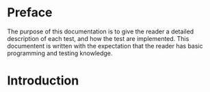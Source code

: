 # Preface
The purpose of this documentation is to give the reader a detailed description of each test, and how the test are implemented. This documentent is written with the expectation that the reader has basic programming and testing knowledge.

# Introduction
